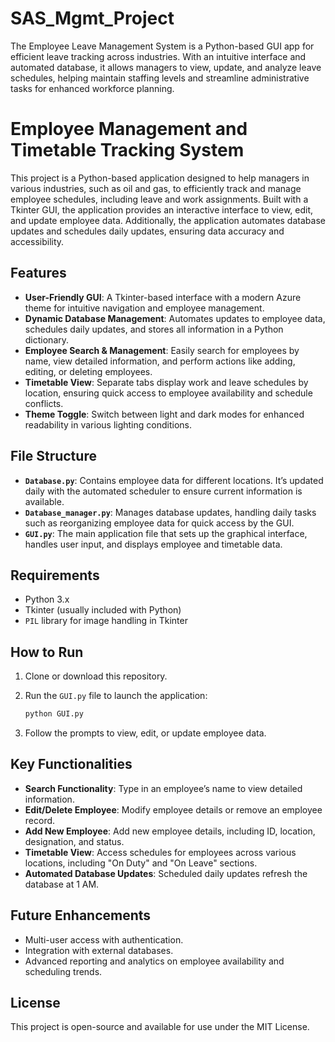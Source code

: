 # SAS_Mgmt_Project
 The Employee Leave Management System is a Python-based GUI app for efficient leave tracking across industries. With an intuitive interface and automated database, it allows managers to view, update, and analyze leave schedules, helping maintain staffing levels and streamline administrative tasks for enhanced workforce planning.

# Employee Management and Timetable Tracking System

This project is a Python-based application designed to help managers in various industries, such as oil and gas, to efficiently track and manage employee schedules, including leave and work assignments. Built with a Tkinter GUI, the application provides an interactive interface to view, edit, and update employee data. Additionally, the application automates database updates and schedules daily updates, ensuring data accuracy and accessibility.

## Features

- **User-Friendly GUI**: A Tkinter-based interface with a modern Azure theme for intuitive navigation and employee management.
- **Dynamic Database Management**: Automates updates to employee data, schedules daily updates, and stores all information in a Python dictionary.
- **Employee Search & Management**: Easily search for employees by name, view detailed information, and perform actions like adding, editing, or deleting employees.
- **Timetable View**: Separate tabs display work and leave schedules by location, ensuring quick access to employee availability and schedule conflicts.
- **Theme Toggle**: Switch between light and dark modes for enhanced readability in various lighting conditions.

## File Structure

- **`Database.py`**: Contains employee data for different locations. It’s updated daily with the automated scheduler to ensure current information is available.
- **`Database_manager.py`**: Manages database updates, handling daily tasks such as reorganizing employee data for quick access by the GUI.
- **`GUI.py`**: The main application file that sets up the graphical interface, handles user input, and displays employee and timetable data.

## Requirements

- Python 3.x
- Tkinter (usually included with Python)
- `PIL` library for image handling in Tkinter

## How to Run

1. Clone or download this repository.
2. Run the `GUI.py` file to launch the application:

   ```bash
   python GUI.py
   ```

3. Follow the prompts to view, edit, or update employee data.

## Key Functionalities

- **Search Functionality**: Type in an employee’s name to view detailed information.
- **Edit/Delete Employee**: Modify employee details or remove an employee record.
- **Add New Employee**: Add new employee details, including ID, location, designation, and status.
- **Timetable View**: Access schedules for employees across various locations, including "On Duty" and "On Leave" sections.
- **Automated Database Updates**: Scheduled daily updates refresh the database at 1 AM.

## Future Enhancements

- Multi-user access with authentication.
- Integration with external databases.
- Advanced reporting and analytics on employee availability and scheduling trends.

## License

This project is open-source and available for use under the MIT License.

